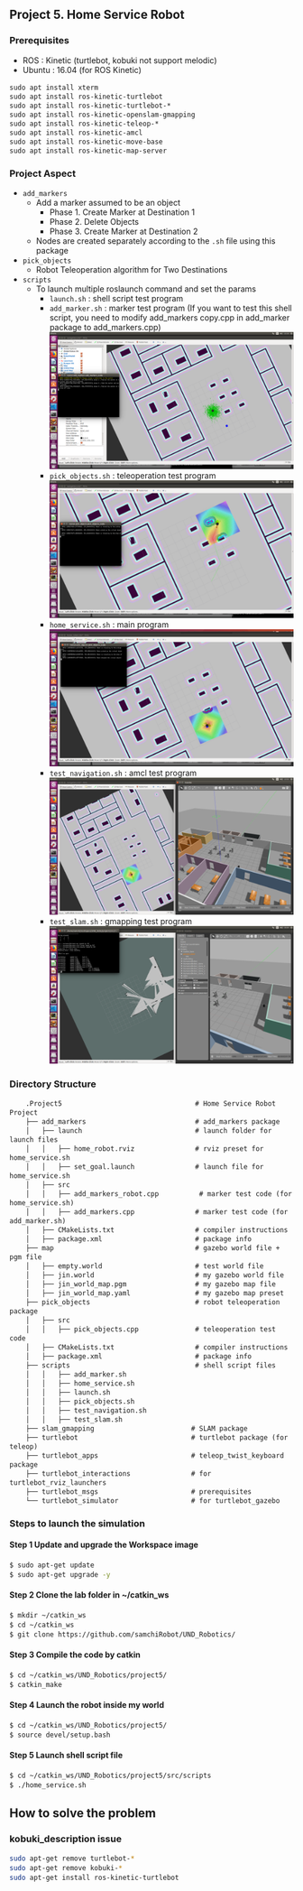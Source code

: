 ## Project 5. Home Service Robot

### Prerequisites
- ROS : Kinetic (turtlebot, kobuki not support melodic)
- Ubuntu : 16.04 (for ROS Kinetic)

```
sudo apt install xterm
sudo apt install ros-kinetic-turtlebot
sudo apt install ros-kinetic-turtlebot-*
sudo apt install ros-kinetic-openslam-gmapping
sudo apt install ros-kinetic-teleop-*
sudo apt install ros-kinetic-amcl
sudo apt install ros-kinetic-move-base
sudo apt install ros-kinetic-map-server
```

### Project Aspect
- `add_markers`
   - Add a marker assumed to be an object
      - Phase 1. Create Marker at Destination 1
      - Phase 2. Delete Objects
      - Phase 3. Create Marker at Destination 2
   - Nodes are created separately according to the `.sh` file using this package 
- `pick_objects`
   - Robot Teleoperation algorithm for Two Destinations
- `scripts`
   - To launch multiple roslaunch command and set the params
      - `launch.sh` : shell script test program
      - `add_marker.sh` : marker test program (If you want to test this shell script, you need to modify add_markers copy.cpp in add_marker package to add_markers.cpp)
      ![add_markers image](images/add_markers.png)
      - `pick_objects.sh` : teleoperation test program
      ![pick_objects image](images/pick_objects.png)
      - `home_service.sh` : main program
      ![home_service image](images/home_service.png)
      - `test_navigation.sh` : amcl test program
      ![test_navigation image](images/test_navigation.png)
      - `test_slam.sh` : gmapping test program
      ![test_slam image](images/test_slam.png)
   
### Directory Structure
```
    .Project5                                 # Home Service Robot Project
    ├── add_markers                           # add_markers package                   
    │   ├── launch                            # launch folder for launch files   
    │   │   ├── home_robot.rviz               # rviz preset for home_service.sh
    │   │   ├── set_goal.launch               # launch file for home_service.sh
    │   ├── src                            
    │   │   ├── add_markers_robot.cpp          # marker test code (for home_service.sh)
    │   │   ├── add_markers.cpp               # marker test code (for add_marker.sh)
    │   ├── CMakeLists.txt                    # compiler instructions
    │   ├── package.xml                       # package info
    ├── map                                   # gazebo world file + pgm file                   
    │   ├── empty.world                       # test world file   
    │   ├── jin.world                         # my gazebo world file   
    │   ├── jin_world_map.pgm                 # my gazebo map file   
    │   ├── jin_world_map.yaml                # my gazebo map preset   
    ├── pick_objects                          # robot teleoperation package                   
    │   ├── src
    │   │   ├── pick_objects.cpp              # teleoperation test code
    │   ├── CMakeLists.txt                    # compiler instructions
    │   ├── package.xml                       # package info
    ├── scripts                               # shell script files                   
    │   │   ├── add_marker.sh
    │   │   ├── home_service.sh
    │   │   ├── launch.sh
    │   │   ├── pick_objects.sh
    │   │   ├── test_navigation.sh
    │   │   ├── test_slam.sh
    ├── slam_gmapping                        # SLAM package                   
    ├── turtlebot                            # turtlebot package (for teleop)                  
    ├── turtlebot_apps                       # teleop_twist_keyboard package                   
    ├── turtlebot_interactions               # for turtlebot_rviz_launchers                  
    ├── turtlebot_msgs                       # prerequisites                   
    └── turtlebot_simulator                  # for turtlebot_gazebo
```

### Steps to launch the simulation
#### Step 1 Update and upgrade the Workspace image
```sh
$ sudo apt-get update
$ sudo apt-get upgrade -y
```

#### Step 2 Clone the lab folder in ~/catkin_ws
```sh
$ mkdir ~/catkin_ws
$ cd ~/catkin_ws
$ git clone https://github.com/samchiRobot/UND_Robotics/
```

#### Step 3 Compile the code by catkin
```sh
$ cd ~/catkin_ws/UND_Robotics/project5/
$ catkin_make
```

#### Step 4 Launch the robot inside my world
```sh
$ cd ~/catkin_ws/UND_Robotics/project5/
$ source devel/setup.bash
```

#### Step 5 Launch shell script file
```sh
$ cd ~/catkin_ws/UND_Robotics/project5/src/scripts
$ ./home_service.sh
```

## How to solve the problem

### kobuki_description issue

```sh
sudo apt-get remove turtlebot-*
sudo apt-get remove kobuki-*
sudo apt-get install ros-kinetic-turtlebot
```

